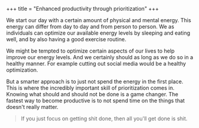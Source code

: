 +++
title = "Enhanced productivity through prioritization"
+++

We start our day with a certain amount of physical and mental energy. This energy can differ from day to day and from person to person. We as individuals can optimize our available energy levels by sleeping and eating well, and by also having a good exercise routine.

We might be tempted to optimize certain aspects of our lives to help improve our energy levels. And we certainly should as long as we do so in a healthy manner. For example cutting out social media would be a healthy optimization.

But a smarter approach is to just not spend the energy in the first place. This is where the incredibly important skill of prioritization comes in. Knowing what should and should not be done is a game changer. The fastest way to become productive is to not spend time on the things that doesn't really matter.

> If you just focus on getting shit done, then all you'll get done is shit.